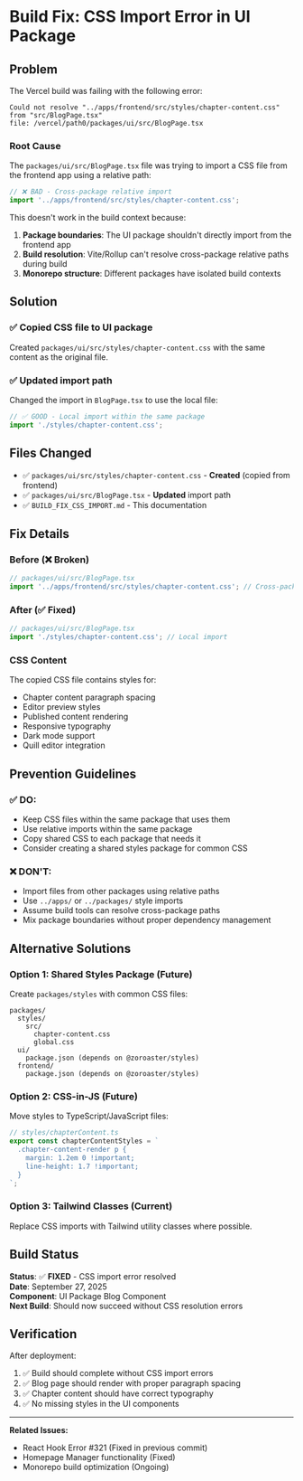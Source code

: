 # Build Fix: CSS Import Error in UI Package

## Problem

The Vercel build was failing with the following error:

```
Could not resolve "../apps/frontend/src/styles/chapter-content.css" from "src/BlogPage.tsx"
file: /vercel/path0/packages/ui/src/BlogPage.tsx
```

### Root Cause

The `packages/ui/src/BlogPage.tsx` file was trying to import a CSS file from the frontend app using a relative path:

```typescript
// ❌ BAD - Cross-package relative import
import '../apps/frontend/src/styles/chapter-content.css';
```

This doesn't work in the build context because:
1. **Package boundaries**: The UI package shouldn't directly import from the frontend app
2. **Build resolution**: Vite/Rollup can't resolve cross-package relative paths during build
3. **Monorepo structure**: Different packages have isolated build contexts

## Solution

### ✅ **Copied CSS file to UI package**

Created `packages/ui/src/styles/chapter-content.css` with the same content as the original file.

### ✅ **Updated import path**

Changed the import in `BlogPage.tsx` to use the local file:

```typescript
// ✅ GOOD - Local import within the same package
import './styles/chapter-content.css';
```

## Files Changed

- ✅ `packages/ui/src/styles/chapter-content.css` - **Created** (copied from frontend)
- ✅ `packages/ui/src/BlogPage.tsx` - **Updated** import path
- ✅ `BUILD_FIX_CSS_IMPORT.md` - This documentation

## Fix Details

### Before (❌ Broken)
```typescript
// packages/ui/src/BlogPage.tsx
import '../apps/frontend/src/styles/chapter-content.css'; // Cross-package import
```

### After (✅ Fixed)
```typescript
// packages/ui/src/BlogPage.tsx
import './styles/chapter-content.css'; // Local import
```

### CSS Content
The copied CSS file contains styles for:
- Chapter content paragraph spacing
- Editor preview styles
- Published content rendering
- Responsive typography
- Dark mode support
- Quill editor integration

## Prevention Guidelines

### ✅ **DO:**
- Keep CSS files within the same package that uses them
- Use relative imports within the same package
- Copy shared CSS to each package that needs it
- Consider creating a shared styles package for common CSS

### ❌ **DON'T:**
- Import files from other packages using relative paths
- Use `../apps/` or `../packages/` style imports
- Assume build tools can resolve cross-package paths
- Mix package boundaries without proper dependency management

## Alternative Solutions

### Option 1: Shared Styles Package (Future)
Create `packages/styles` with common CSS files:
```
packages/
  styles/
    src/
      chapter-content.css
      global.css
  ui/
    package.json (depends on @zoroaster/styles)
  frontend/
    package.json (depends on @zoroaster/styles)
```

### Option 2: CSS-in-JS (Future)
Move styles to TypeScript/JavaScript files:
```typescript
// styles/chapterContent.ts
export const chapterContentStyles = `
  .chapter-content-render p {
    margin: 1.2em 0 !important;
    line-height: 1.7 !important;
  }
`;
```

### Option 3: Tailwind Classes (Current)
Replace CSS imports with Tailwind utility classes where possible.

## Build Status

**Status**: ✅ **FIXED** - CSS import error resolved  
**Date**: September 27, 2025  
**Component**: UI Package Blog Component  
**Next Build**: Should now succeed without CSS resolution errors

## Verification

After deployment:
1. ✅ Build should complete without CSS import errors
2. ✅ Blog page should render with proper paragraph spacing
3. ✅ Chapter content should have correct typography
4. ✅ No missing styles in the UI components

---

**Related Issues:**
- React Hook Error #321 (Fixed in previous commit)
- Homepage Manager functionality (Fixed)
- Monorepo build optimization (Ongoing)